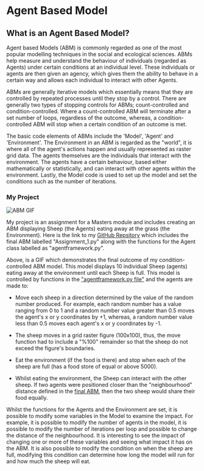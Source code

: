 # Agent Based Model

## What is an Agent Based Model?

Agent based Models (ABM) is commonly regarded as one of the most popular modelling techniques in the social and ecological sciences. ABMs help measure and understand the behaviour of individuals (regarded as Agents) under certain conditions at an individual level. These individuals or agents are then given an agency, which gives them the ability to behave in a certain way and allows each individual to interact with other Agents. 

ABMs are generally iterative models which essentially means that they are controlled by repeated processes until they stop by a control. There are generally two types of stopping controls for ABMs; count-controlled and condition-controlled. Where a count-controlled ABM will terminate after a set number of loops, regardless of the outcome, whereas, a condition-controlled ABM will stop when a certain condition of an outcome is met. 

The basic code elements of ABMs include the 'Model', 'Agent' and 'Environment'. The Environment in an ABM is regarded as the "world", it is where all of the agent's actions happen and usually represented as raster grid data. The agents themselves are the individuals that interact with the environment. The agents have a certain behaviour, based either mathematically or statistically, and can interact with other agents within the environment. Lastly, the Model code is used to set up the model and set the conditions such as the number of iterations.

### My Project

![ABM GIF](abm.gif)

My project is an assignment for a Masters module and includes creating an ABM displaying Sheep (the Agents) eating away at the grass (the Environment). Here is the link to my [GitHub Repsitory](https://github.com/danialowen/Leeds_Assignment_1) which includes the final ABM labelled "Assignment_1.py" along with the functions for the Agent class labelled as "agentframework.py".

Above, is a GIF which demonstrates the final outcome of my condition-controlled ABM model. This model displays 10 individual Sheep (agents) eating away at the environment until each Sheep is full. This model is controlled by functions in the ["agentframework.py file"](https://github.com/danialowen/Leeds_Assignment_1) and the agents are made to:

- Move each sheep in a direction determined by the value of the random number produced. For example, each random number has a value ranging from 0 to 1 and a random number value greater than 0.5 moves the agent's x or y coordinates by +1, whereas, a random number value less than 0.5 moves each agent's x or y coordinates by -1.

- The sheep moves in a grid raster figure (100x100), thus, the move function had to include a "%100" remainder so that the sheep do not exceed the figure's boundaries.   

- Eat the environment (if the food is there) and stop when each of the sheep are full (has a food store of equal or above 5000). 

- Whilst eating the environment, the Sheep can interact with the other sheep. If two agents were positioned closer than the "neighbourhood" distance defined in the [final ABM](https://github.com/danialowen/Leeds_Assignment_1), then the two sheep would share their food equally.  


Whilst the functions for the Agents and the Environment are set, it is possible to modify some variables in the Model to examine the impact. For example, it is possible to modify the number of agents in the model, it is possible to modify the number of iterations per loop and possible to change the distance of the neighbourhood. It is interesting to see the impact of changing one or more of these variables and seeing what impact it has on the ABM. It is also possible to modify the condition on when the sheep are full, modifying this condition can determine how long the model will run for and how much the sheep will eat.
